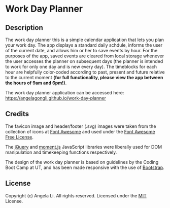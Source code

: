 # Work Day Planner

## Description
The work day planner this is a simple calendar application that lets you plan your work day. The app displays a standard daily schdule, informs the user of the current date, and allows him or her to save events by hour. For the purposes of the app, saved events are cleared from local storage whenever the user accesses the planner on subsequent days (the planner is intended to work for only one day and is new every day). The timeblocks for each hour are helpfully color-coded according to past, present and future relative to the current moment **(for full functionality, please view the app between the hours of 9am and 6pm!)**.

The work day planner application can be accessed here: https://angelagongli.github.io/work-day-planner

## Credits
The favicon image and header/footer (.svg) images were taken from the collection of icons at [Font Awesome](https://fontawesome.com/) and used under the [Font Awesome Free License](https://fontawesome.com/license/free).

The [jQuery](https://jquery.com/) and [moment.js](https://momentjs.com/) JavaScript libraries were liberally used for DOM manipulation and timekeeping functions respectively.

The design of the work day planner is based on guidelines by the Coding Boot Camp at UT, and has been made responsive with the use of [Bootstrap](https://getbootstrap.com/).

## License
Copyright (c) Angela Li. All rights reserved.
Licensed under the [MIT](LICENSE) License.